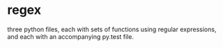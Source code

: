 # regex
three python files, each with sets of functions using regular expressions, and each with an accompanying py.test file.
